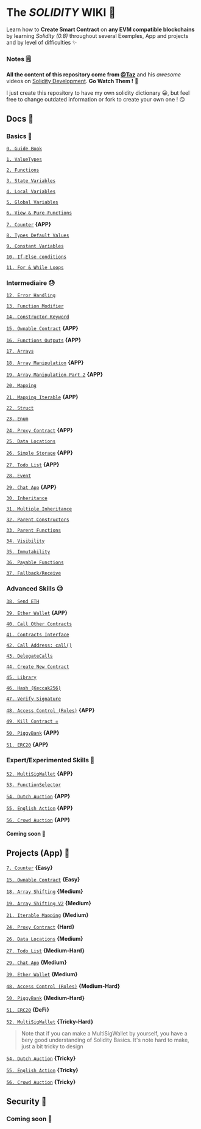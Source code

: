 # The _SOLIDITY_ WIKI 🤯

Learn how to **Create Smart Contract** on **any EVM compatible blockchains** by learning _Solidity (0.8)_ throughout several Exemples, App and projects and by level of difficulties ✨

### Notes 🗒

**All the content of this repository come from [@Taz](https://github.com/t4sk/)** and his $awesome$ videos on [Solidity Development](https://youtube.com/playlist?list=PLO5VPQH6OWdVQwpQfw9rZ67O6Pjfo6q-p). **Go Watch Them !** 🤩

I just create this repository to have my own solidity dictionary 😀, but feel free to change outdated information or fork to create your own one ! 😏

## Docs 📜

### Basics 🥱

[`0. Guide Book`](docs/0-%20Solidity-Wiki.md)

[`1. ValueTypes`](docs/1-%20ValueTypes.sol)

[`2. Functions`](docs/2-%20Func.sol)

[`3. State Variables`](docs/3-%20StateVariables.sol)

[`4. Local Variables`](docs/4-%20LocalVariables.sol)

[`5. Global Variables`](docs/5-%20GlobalVars.sol)

[`6. View & Pure Functions`](docs/6-%20ViewAndPure.sol)

[`7. Counter`](app/7-%20Counter.sol) **{APP}**

[`8. Types Default Values`](docs/8-%20DefaultValues.sol)

[`9. Constant Variables`](docs/9-%20Constants.sol)

[`10. If-Else conditions`](docs/10-%20IfElse.sol)

[`11. For & While Loops`](docs/11-%20ForAndWhileLoops.sol)

### Intermediaire 😓

[`12. Error Handling`](docs/12-%20Error.sol)

[`13. Function Modifier`](docs/13-%20FunctionModifier.sol)

[`14. Constructor Keyword`](docs/14-%20Constructor.sol)

[`15. Ownable Contract`](app/15-%20Ownable.sol) **{APP}**

[`16. Functions Outputs`](docs/16-%20FunctionOutputs.sol) **{APP}**

[`17. Arrays`](docs/17-%20Array.sol)

[`18. Array Manipulation`](app/18-%20ArrayShift.sol) **{APP}**

[`19. Array Manipulation Part 2`](app/19-%20ArrayReplaceLast.sol) **{APP}**

[`20. Mapping`](docs/20-%20Mapping.sol)

[`21. Mapping Iterable`](app/21-%20IterableMapping.sol) **{APP}**

[`22. Struct`](docs/22-%20Struct.sol)

[`23. Enum`](docs/23-%20Enum.sol)

[`24. Proxy Contract`](app/24-%20Proxy.sol) **{APP}**

[`25. Data Locations`](docs/25-%20DataLocations.sol)

[`26. Simple Storage`](app/26-%20SimpleStorage.sol) **{APP}**

[`27. Todo List`](app/27-%20TodoList.sol) **{APP}**

[`28. Event`](docs/28-%20Event.sol)

[`29. Chat App`](app/29-%20ChatApp.sol) **{APP}**

[`30. Inheritance`](docs/30-%20Inheritance.sol)

[`31. Multiple Inheritance`](docs/31-%20MultiInheritance.sol)

[`32. Parent Constructors`](docs/32-%20ParentContructors.sol)

[`33. Parent Functions`](docs/33-%20ParentFunctions.sol)

[`34. Visibility`](docs/34-%20Visibility.sol)

[`35. Immutability`](docs/35-%20Immutable.sol)

[`36. Payable Functions`](docs/36-%20Payable.sol)

[`37. Fallback/Receive`](docs/37-%20Fallback.sol)

### Advanced Skills 😥

[`38. Send ETH`](docs/38-%20SendEth.sol)

[`39. Ether Wallet`](app/39-%20EtherWallet.sol) **{APP}**

[`40. Call Other Contracts`](docs/40-%20CallOtherContracts.sol)

[`41. Contracts Interface`](docs/41-%20Interfaces.sol)

[`42. Call Address: call()`](docs/42-%20Call.sol)

[`43. DelegateCalls`](docs/43-%20DelegateCall.sol)

[`44. Create New Contract`](docs/44-%20NewContract.sol)

[`45. Library`](docs/45-%20Library.sol)

[`46. Hash (Keccak256)`](docs/46-%20Hash.sol)

[`47. Verify Signature`](docs/47-%20CheckSig.sol)

[`48. Access Control (Roles)`](app/48-%20AccessControl.sol) **{APP}**

[`49. Kill Contract ☠`](docs/49-%20Kill.sol)

[`50. PiggyBank`](app/50-%20PiggyBank.sol) **{APP}**

[`51. ERC20`](app/51-%20ERC20.sol) **{APP}**

### Expert/Experimented Skills 🥵

[`52. MultiSigWallet`](app/52-%20MultiSigWallet.sol) **{APP}**

[`53. FunctionSelector`](docs/53-%20FunctionSelector.sol)

[`54. Dutch Auction`](docs/53-%20FunctionSelector.sol) **{APP}**

[`55. English Action`](docs/53-%20FunctionSelector.sol) **{APP}**

[`56. Crowd Auction`](docs/53-%20FunctionSelector.sol) **{APP}**

#### Coming soon 🦺

## Projects (App) 🤖

[`7. Counter`](app/7-%20Counter.sol) **{Easy}**

[`15. Ownable Contract`](app/15-%20Ownable.sol) **{Easy}**

[`18. Array Shifting`](app/18-%20ArrayShift.sol) **{Medium}**

[`19. Array Shifting V2`](app/19-%20ArrayReplaceLast.sol) **{Medium}**

[`21. Iterable Mapping`](app/21-%20IterableMapping.sol) **{Medium}**

[`24. Proxy Contract`](app/24-%20Proxy.sol) **{Hard}**

[`26. Data Locations`](app/26-%20SimpleStorage.sol) **{Medium}**

[`27. Todo List`](app/27-%20TodoList.sol) **{Medium-Hard}**

[`29. Chat App`](app/29-%20ChatApp.sol) **{Medium}**

[`39. Ether Wallet`](app/39-%20EtherWallet.sol) **{Medium}**

[`48. Access Control (Roles)`](app/48-%20AccessControl.sol) **{Medium-Hard}**

[`50. PiggyBank`](app/50-%20PiggyBank.sol) **{Medium-Hard}**

[`51. ERC20`](app/51-%20ERC20.sol) **{DeFi}**

[`52. MultiSigWallet`](app/52-%20MultiSigWallet.sol) **{Tricky-Hard}**

> Note that if you can make a MultiSigWallet by yourself, you have a bery good understanding of Solidity Basics.
> It's note hard to make, just a bit tricky to design

[`54. Dutch Auction`](docs/53-%20FunctionSelector.sol) **{Tricky}**

[`55. English Action`](docs/53-%20FunctionSelector.sol) **{Tricky}**

[`56. Crowd Auction`](docs/53-%20FunctionSelector.sol) **{Tricky}**

## Security 🔰

### Coming soon 🦺
